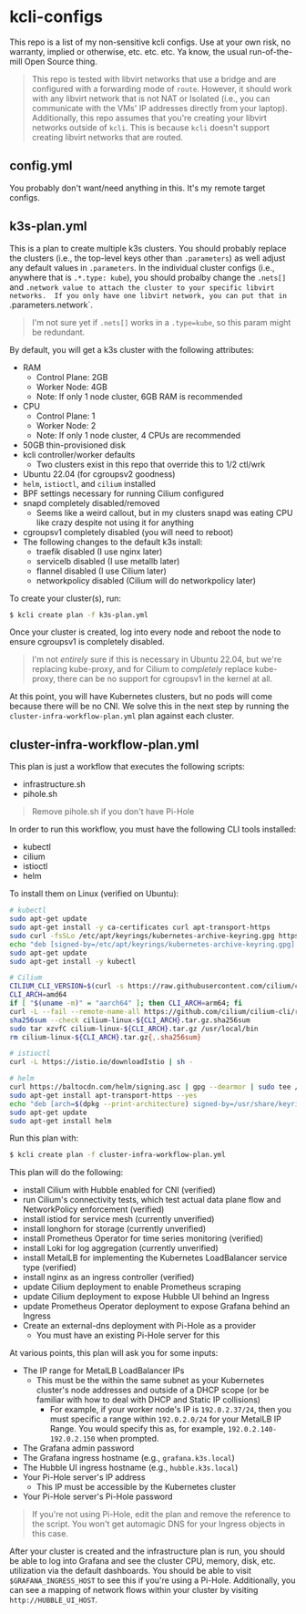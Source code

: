# kcli-configs

This repo is a list of my non-sensitive kcli configs.  Use at
your own risk, no warranty, implied or otherwise, etc. etc. etc.  Ya
know, the usual run-of-the-mill Open Source thing.

> This repo is tested with libvirt networks that use a bridge and are
> configured with a forwarding mode of `route`.  However, it should work
> with any libvirt network that is not NAT or Isolated (i.e., you can
> communicate with the VMs' IP addresses directly from your laptop).
> Additionally, this repo assumes that you're creating your libvirt
> networks outside of `kcli`.  This is because `kcli` doesn't support
> creating libvirt networks that are routed.

## config.yml

You probably don't want/need anything in this.  It's my remote target
configs.

## k3s-plan.yml

This is a plan to create multiple k3s clusters.  You should probably
replace the clusters (i.e., the top-level keys other than `.parameters`)
as well adjust any default values in `.parameters`.  In the individual
cluster configs (i.e., anywhere that is `.*.type: kube`), you should
probalby change the `.nets[]` and `.network value to attach the cluster
to your specific libvirt networks.  If you only have one libvirt
network, you can put that in `.parameters.network`.

> I'm not sure yet if `.nets[]` works in a `.type=kube`, so this param
> might be redundant.

By default, you will get a k3s cluster with the following attributes:
* RAM
  * Control Plane: 2GB
  * Worker Node: 4GB
  * Note: If only 1 node cluster, 6GB RAM is recommended
* CPU
  * Control Plane: 1
  * Worker Node: 2
  * Note: If only 1 node cluster, 4 CPUs are recommended
* 50GB thin-provisioned disk
* kcli controller/worker defaults
  * Two clusters exist in this repo that override this to 1/2 ctl/wrk
* Ubuntu 22.04 (for cgroupsv2 goodness)
* `helm`, `istioctl`, and `cilium` installed
* BPF settings necessary for running Cilium configured
* snapd completely disabled/removed
  * Seems like a weird callout, but in my clusters snapd was eating CPU
    like crazy despite not using it for anything
* cgroupsv1 completely disabled (you will need to reboot)
* The following changes to the default k3s install:
  * traefik disabled (I use nginx later)
  * servicelb disabled (I use metallb later)
  * flannel disabled (I use Cilium later)
  * networkpolicy disabled (Cilium will do networkpolicy later)

To create your cluster(s), run:

```bash
$ kcli create plan -f k3s-plan.yml
```

Once your cluster is created, log into every node and reboot the node to
ensure cgroupsv1 is completely disabled.

> I'm not _entirely_ sure if this is necessary in Ubuntu 22.04, but
> we're replacing kube-proxy, and for Cilium to _completely_ replace
> kube-proxy, there can be no support for cgroupsv1 in the kernel at
> all.

At this point, you will have Kubernetes clusters, but no pods will come
because there will be no CNI.  We solve this in the next step by running
the `cluster-infra-workflow-plan.yml` plan against each cluster.

## cluster-infra-workflow-plan.yml

This plan is just a workflow that executes the following scripts:

* infrastructure.sh
* pihole.sh

> Remove pihole.sh if you don't have Pi-Hole

In order to run this workflow, you must have the following CLI tools installed:

* kubectl
* cilium
* istioctl
* helm

To install them on Linux (verified on Ubuntu):

```bash
# kubectl
sudo apt-get update
sudo apt-get install -y ca-certificates curl apt-transport-https
sudo curl -fsSLo /etc/apt/keyrings/kubernetes-archive-keyring.gpg https://packages.cloud.google.com/apt/doc/apt-key.gpg
echo "deb [signed-by=/etc/apt/keyrings/kubernetes-archive-keyring.gpg] https://apt.kubernetes.io/ kubernetes-xenial main" | sudo tee /etc/apt/sources.list.d/kubernetes.list
sudo apt-get update
sudo apt-get install -y kubectl

# Cilium
CILIUM_CLI_VERSION=$(curl -s https://raw.githubusercontent.com/cilium/cilium-cli/master/stable.txt)
CLI_ARCH=amd64
if [ "$(uname -m)" = "aarch64" ]; then CLI_ARCH=arm64; fi
curl -L --fail --remote-name-all https://github.com/cilium/cilium-cli/releases/download/${CILIUM_CLI_VERSION}/cilium-linux-${CLI_ARCH}.tar.gz{,.sha256sum}
sha256sum --check cilium-linux-${CLI_ARCH}.tar.gz.sha256sum
sudo tar xzvfC cilium-linux-${CLI_ARCH}.tar.gz /usr/local/bin
rm cilium-linux-${CLI_ARCH}.tar.gz{,.sha256sum}

# istioctl
curl -L https://istio.io/downloadIstio | sh -

# helm
curl https://baltocdn.com/helm/signing.asc | gpg --dearmor | sudo tee /usr/share/keyrings/helm.gpg > /dev/null
sudo apt-get install apt-transport-https --yes
echo "deb [arch=$(dpkg --print-architecture) signed-by=/usr/share/keyrings/helm.gpg] https://baltocdn.com/helm/stable/debian/ all main" | sudo tee /etc/apt/sources.list.d/helm-stable-debian.list
sudo apt-get update
sudo apt-get install helm
```

Run this plan with:

```bash
$ kcli create plan -f cluster-infra-workflow-plan.yml
```

This plan will do the following:

* install Cilium with Hubble enabled for CNI (verified)
* run Cilium's connectivity tests, which test actual data plane flow
  and NetworkPolicy enforcement (verified)
* install istiod for service mesh (currently unverified)
* install longhorn for storage (currently unverified)
* install Prometheus Operator for time series monitoring (verified)
* install Loki for log aggregation (currently unverified)
* install MetalLB for implementing the Kubernetes LoadBalancer service
  type (verified)
* install nginx as an ingress controller (verified)
* update Cilium deployment to enable Prometheus scraping
* update Cilium deployment to expose Hubble UI behind an Ingress
* update Prometheus Operator deployment to expose Grafana behind an
  Ingress
* Create an external-dns deployment with Pi-Hole as a provider
  * You must have an existing Pi-Hole server for this

At various points, this plan will ask you for some inputs:

* The IP range for MetalLB LoadBalancer IPs
  * This must be the within the same subnet as your Kubernetes cluster's
    node addresses and outside of a DHCP scope (or be familiar with how
    to deal with DHCP and Static IP collisions)
    * For example, if your worker node's IP is `192.0.2.37/24`, then you
      must specific a range within `192.0.2.0/24` for your MetalLB IP
      Range.  You would specify this as, for example,
      `192.0.2.140-192.0.2.150` when prompted.
* The Grafana admin password
* The Grafana ingress hostname (e.g., `grafana.k3s.local`)
* The Hubble UI ingress hostname (e.g., `hubble.k3s.local`)
* Your Pi-Hole server's IP address
  * This IP must be accessible by the Kubernetes cluster
* Your Pi-Hole server's Pi-Hole password

> If you're not using Pi-Hole, edit the plan and remove the reference to
> the script.  You won't get automagic DNS for your Ingress objects in
> this case.

After your cluster is created and the infrastructure plan is run, you
should be able to log into Grafana and see the cluster CPU, memory,
disk, etc. utilization via the default dashboards.  You should be able
to visit `$GRAFANA_INGRESS_HOST` to see this if you're using a Pi-Hole.
Additionally, you can see a mapping of network flows within your cluster
by visiting `http://HUBBLE_UI_HOST`.
